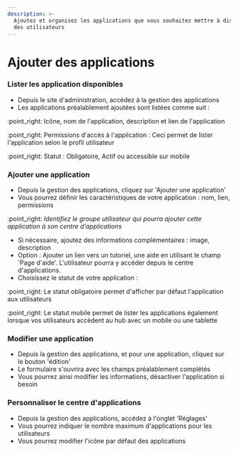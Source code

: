 ```yaml
---
description: >-
  Ajoutez et organisez les applications que vous souhaitez mettre à disposition
  des utilisateurs
---
```


# Ajouter des applications

### Lister les application disponibles&#x20;

* Depuis le site d'administration, accédez à la gestion des applications
* Les applications préalablement ajoutées sont listées comme suit :

:point\_right: Icône, nom de l'application, description et lien de l'application

:point\_right: Permissions d'accès à l'application : Ceci permet de lister l'application selon le profil utilisateur

:point\_right: Statut : Obligatoire, Actif ou accessible sur mobile

### Ajouter une application

* Depuis la gestion des applications, cliquez sur 'Ajouter une application'
* Vous pourrez définir les caractéristiques de votre application : nom, lien, permissions

:point\_right: _Identifiez le groupe utilisateur qui pourra ajouter cette application à son centre d'applications_

* Si nécessaire, ajoutez des informations complémentaires : image, description
* Option : Ajouter un lien vers un tutoriel, une aide en utilisant le champ 'Page d'aide'. L'utilisateur pourra y accéder depuis le centre d'applications.
* Choisissez le statut de votre application :&#x20;

:point\_right: Le statut obligatoire permet d'afficher par défaut l'application aux utilisateurs

:point\_right: Le statut mobile permet de lister les applications également lorsque vos utilisateurs accèdent au hub avec un mobile ou une tablette

### Modifier une application

* Depuis la gestion des applications, et pour une application, cliquez sur le bouton 'édition'
* Le formulaire s'ouvrira avec les champs préalablement complétés
* Vous pourrez ainsi modifier les informations, désactiver l'application si besoin

### Personnaliser le centre d'applications

* Depuis la gestion des applications, accédez à l'onglet 'Réglages'
* Vous pourrez indiquer le nombre maximum d'applications pour les utilisateurs
* Vous pourrez modifier l'icône par défaut des applications

